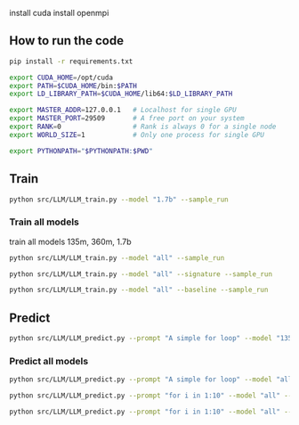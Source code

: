 


install cuda
install openmpi

## How to run the code 

```bash
pip install -r requirements.txt
```


```bash
export CUDA_HOME=/opt/cuda
export PATH=$CUDA_HOME/bin:$PATH
export LD_LIBRARY_PATH=$CUDA_HOME/lib64:$LD_LIBRARY_PATH
```

```bash
export MASTER_ADDR=127.0.0.1   # Localhost for single GPU
export MASTER_PORT=29509       # A free port on your system
export RANK=0                  # Rank is always 0 for a single node
export WORLD_SIZE=1            # Only one process for single GPU
```

```bash
export PYTHONPATH="$PYTHONPATH:$PWD"
```

## Train
```bash 
python src/LLM/LLM_train.py --model "1.7b" --sample_run
```
### Train all models
train all models 135m, 360m, 1.7b

```bash
python src/LLM/LLM_train.py --model "all" --sample_run
```

```bash
python src/LLM/LLM_train.py --model "all" --signature --sample_run
```

```bash 
python src/LLM/LLM_train.py --model "all" --baseline --sample_run
```

## Predict

```bash
python src/LLM/LLM_predict.py --prompt "A simple for loop" --model "135m"
```

### Predict all models

```bash
python src/LLM/LLM_predict.py --prompt "A simple for loop" --model "all"
```

```bash 
python src/LLM/LLM_predict.py --prompt "for i in 1:10" --model "all" --signature
```

```bash
python src/LLM/LLM_predict.py --prompt "for i in 1:10" --model "all" --baseline
```